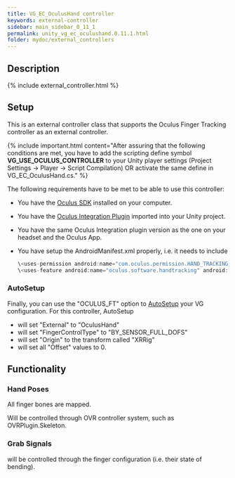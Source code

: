 ```yaml
---
title: VG_EC_OculusHand controller
keywords: external-controller
sidebar: main_sidebar_0_11_1
permalink: unity_vg_ec_oculushand.0.11.1.html
folder: mydoc/external_controllers
---
```


## Description 

{% include external_controller.html %}

## Setup 

This is an external controller class that supports the Oculus Finger Tracking controller as an external controller.

{% include important.html content="After assuring that the following conditions are met, you have to add the scripting define symbol **VG_USE_OCULUS_CONTROLLER** to your Unity player settings (Project Settings → Player → Script Compilation) OR activate the same define in VG_EC_OculusHand.cs." %}

The following requirements have to be met to be able to use this controller:

 * You have the [Oculus SDK](https://www.oculus.com/setup/) installed on your computer.
 * You have the [Oculus Integration Plugin](https://developer.oculus.com/downloads/package/unity-integration/) imported into your Unity project.
 * You have the same Oculus Integration plugin version as the one on your headset and the Oculus App.
 * You have setup the AndroidManifest.xml properly, i.e. it needs to include<br>
 
	```js
	\<uses-permission android:name="com.oculus.permission.HAND_TRACKING" /\>
	\<uses-feature android:name="oculus.software.handtracking" android:required="false" /\>
	````

### AutoSetup

Finally, you can use the "OCULUS_FT" option to [AutoSetup](unity_component_myvirtualgrasp.0.11.1.html#autosetup) your VG configuration. For this controller, AutoSetup 

* will set "External" to "OculusHand"
* will set "FingerControlType" to "BY_SENSOR_FULL_DOFS"
* will set "Origin" to the transform called "XRRig"
* will set all "Offset" values to 0.

## Functionality

### Hand Poses
All finger bones are mapped.

Will be controlled through OVR controller system, such as OVRPlugin.Skeleton.

### Grab Signals
will be controlled through the finger configuration (i.e. their state of bending).
